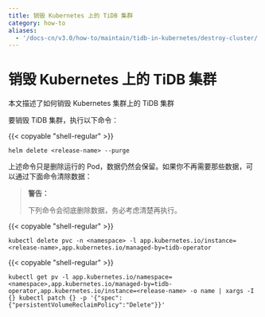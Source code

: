 ```yaml
---
title: 销毁 Kubernetes 上的 TiDB 集群
category: how-to
aliases:
  - '/docs-cn/v3.0/how-to/maintain/tidb-in-kubernetes/destroy-cluster/'
---
```


# 销毁 Kubernetes 上的 TiDB 集群

本文描述了如何销毁 Kubernetes 集群上的 TiDB 集群

要销毁 TiDB 集群，执行以下命令：

{{< copyable "shell-regular" >}}

```shell
helm delete <release-name> --purge
```

上述命令只是删除运行的 Pod，数据仍然会保留。如果你不再需要那些数据，可以通过下面命令清除数据：

> **警告：**
> 
> 下列命令会彻底删除数据，务必考虑清楚再执行。

{{< copyable "shell-regular" >}}

```shell
kubectl delete pvc -n <namespace> -l app.kubernetes.io/instance=<release-name>,app.kubernetes.io/managed-by=tidb-operator
```

{{< copyable "shell-regular" >}}

```shell
kubectl get pv -l app.kubernetes.io/namespace=<namespace>,app.kubernetes.io/managed-by=tidb-operator,app.kubernetes.io/instance=<release-name> -o name | xargs -I {} kubectl patch {} -p '{"spec":{"persistentVolumeReclaimPolicy":"Delete"}}'
```
